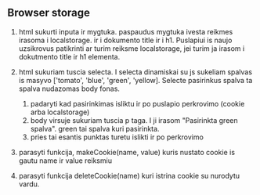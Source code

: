 ## Browser storage

1. html sukurti inputa ir mygtuka. paspaudus mygtuka ivesta reikmes irasoma i localstorage. ir i dokumento title ir i h1. Puslapiui is naujo uzsikrovus patikrinti ar turim reiksme localstorage, jei turim ja irasom i dokutmento title ir h1 elementa.

2. html sukuriam tuscia selecta. I selecta dinamiskai su js sukeliam spalvas is masyvo ['tomato', 'blue', 'green', 'yellow]. Selecte pasirinkus spalva ta spalva nudazomas body fonas. 
   1. padaryti kad pasirinkimas isliktu ir po puslapio perkrovimo (cookie arba localstorage)
   2. body virsuje sukuriam tuscia p taga. I ji irasom "Pasirinkta green spalva". green tai spalva kuri pasirinkta.
   3. pries tai esantis punktas turetu islikti ir po perkrovimo

3. parasyti funkcija, makeCookie(name, value) kuris nustato cookie is gautu name ir value reiksmiu

4. parasyti funkcija deleteCookie(name) kuri istrina cookie su nurodytu vardu. 

